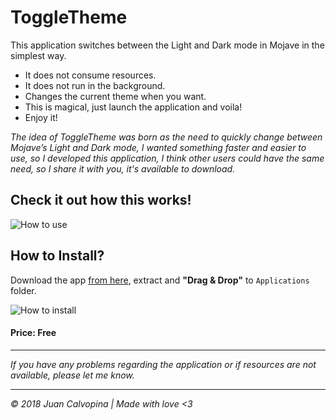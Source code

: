 # ToggleTheme

This application switches between the Light and Dark mode in Mojave in the simplest way.

  - It does not consume resources.
  - It does not run in the background.
  - Changes the current theme when you want.
  - This is magical, just launch the application and voila!
  - Enjoy it!

*The idea of ToggleTheme was born as the need to quickly change between Mojave’s Light and Dark mode, I wanted something faster and easier to use, so I developed this application, I think other users could have the same need, so I share it with you, it's available to download.*

## Check it out how this works!

![How to use](https://uc644cf4b7fe017f04a78f86f967.previews.dropboxusercontent.com/p/orig/AAOCWqt-WmeY2_zoAMvwYvcfYnbWqRfmujp1ckB7TsEMDgX29MXZDHzWxG3v6_BqsJpwyMoIuuYxHdAnD59fsR0pPBomE4parWFtsUchwOmgWWwYDvChlYsbOrcwDw-DsjgfujQlBeXxdspr8_5h75cAXxdqRAObvaZms-o51UR-P-BFYeezvjRbszZr8sKW3Vol0n8pr2wmOsgMEwp9u1zQ/p.gif)

## How to Install?

Download the app [from here](https://uccde473d3b578f53d02ae0078c3.dl.dropboxusercontent.com/cd/0/get/ATdArsPXakvUjca8ZoYQ-VduadS06KPJwoW99x-ke5mJfIutGEME1_39PaVm_9agnYWVBfmzqTVbMKzLNGES2eIJTXEMAKmO5EH1hziFgyaiUPAmowBfvxyy5YIQKmjuvF_X73v6fPySO3LhQZjCJVeED39TZExnHLuSbfv-b_QofrN1mKYN9bGRYnRGXPszLJQ/file?_download_id=5234451918332874621036281431029528962439718305835057177039530525), extract and **"Drag & Drop"** to `Applications` folder.

![How to install](https://uc987dff1763fc1f47c5afefe1ac.previews.dropboxusercontent.com/p/thumb/AAPrVBGk2ezD0YhYOKOjlyPAxqs6HikkK0HeKDr9bKjSSi3Czp5pcAOkYUUZ6chtHpqDjlMs83XBFyLe4r3jTQm1ipH1_XbNr9x1wN54MvUcthn0U-Ql157ZHGivVw3tgLY2B-fU53pbXIyvJkkC-ii2CKRv_Jt72_FNMdzQz8x-e1ajk6Zdd1z2s_sGWosr6-XLdMZzfUtjpA5_zCjlsYKSy7GJ_G3t3GkTIzKrsEbrGw/p.jpeg)

#### Price: Free

---

*If you have any problems regarding the application or if resources are not available, please let me know.*

---
*© 2018 Juan Calvopina | Made with love <3*